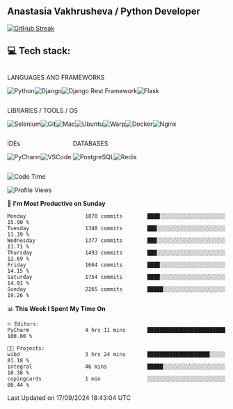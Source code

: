 ## Anastasia Vakhrusheva / Python Developer

<a href="https://git.io/streak-stats"><img src="https://streak-stats.demolab.com?user=KetKode&theme=transparent&mode=weekly" alt="GitHub Streak" /></a>

## **💻 Tech stack:**

<div style="display: inline-block;">

LANGUAGES AND FRAMEWORKS

<img alt="Python" src="https://img.shields.io/badge/Python-FFD43B?style=for-the-badge&logo=python&logoColor=blue" /><img alt="Django" src="https://img.shields.io/badge/Django-092E20?style=for-the-badge&logo=django&logoColor=green" /><img alt="Django Rest Framework" src="https://img.shields.io/badge/django%20rest-ff1709?style=for-the-badge&logo=django&logoColor=white" /><img alt="Flask" src="https://img.shields.io/badge/Flask-000000?style=for-the-badge&logo=flask&logoColor=white" />

</div>

<div style="display: inline-block;">
  
LIBRARIES / TOOLS / OS

<img alt="Selenium" src="https://img.shields.io/badge/Selenium-43B02A?style=for-the-badge&logo=Selenium&logoColor=white" /><img alt="Git" src="https://img.shields.io/badge/GIT-E44C30?style=for-the-badge&logo=git&logoColor=white" /><img alt="Mac" src="https://img.shields.io/badge/mac%20os-000000?style=for-the-badge&logo=apple&logoColor=white" /><img alt="Ubuntu" src="https://img.shields.io/badge/Ubuntu-E95420?style=for-the-badge&logo=ubuntu&logoColor=white" /><img alt="Warp" src="https://img.shields.io/badge/warp-01A4FF?style=for-the-badge&logo=warp&logoColor=white" /><img alt="Docker" src="https://img.shields.io/badge/Docker-2CA5E0?style=for-the-badge&logo=docker&logoColor=white" /><img alt="Nginx" src="https://img.shields.io/badge/Nginx-009639?style=for-the-badge&logo=nginx&logoColor=white" />

</div>

<div style="display: inline-block;">

IDEs

<img alt="PyCharm" src="https://img.shields.io/badge/PyCharm-000000.svg?&style=for-the-badge&logo=PyCharm&logoColor=white" /><img alt="VSCode" src="https://img.shields.io/badge/VSCode-0078D4?style=for-the-badge&logo=visual%20studio%20code&logoColor=white" />

</div>

<div style="display: inline-block;">
  
DATABASES

<img alt="PostgreSQL" src="https://img.shields.io/badge/PostgreSQL-316192?style=for-the-badge&logo=postgresql&logoColor=white" /><img alt="Redis" src="https://img.shields.io/badge/redis-%23DD0031.svg?&style=for-the-badge&logo=redis&logoColor=white" />

</div>
                    
<br/>

<!--START_SECTION:waka-->
![Code Time](http://img.shields.io/badge/Code%20Time-102%20hrs%2014%20mins-blue)

![Profile Views](http://img.shields.io/badge/Profile%20Views-0-blue)

📅 **I'm Most Productive on Sunday** 

```text
Monday                   1870 commits        ████░░░░░░░░░░░░░░░░░░░░░   15.90 % 
Tuesday                  1340 commits        ███░░░░░░░░░░░░░░░░░░░░░░   11.39 % 
Wednesday                1377 commits        ███░░░░░░░░░░░░░░░░░░░░░░   11.71 % 
Thursday                 1493 commits        ███░░░░░░░░░░░░░░░░░░░░░░   12.69 % 
Friday                   1664 commits        ████░░░░░░░░░░░░░░░░░░░░░   14.15 % 
Saturday                 1754 commits        ████░░░░░░░░░░░░░░░░░░░░░   14.91 % 
Sunday                   2265 commits        █████░░░░░░░░░░░░░░░░░░░░   19.26 % 
```


📊 **This Week I Spent My Time On** 

```text
🔥 Editors: 
PyCharm                  4 hrs 11 mins       █████████████████████████   100.00 % 

🐱‍💻 Projects: 
wibd                     3 hrs 24 mins       ████████████████████░░░░░   81.18 % 
integral                 46 mins             █████░░░░░░░░░░░░░░░░░░░░   18.38 % 
copingcards              1 min               ░░░░░░░░░░░░░░░░░░░░░░░░░   00.44 % 
```


 Last Updated on 17/09/2024 18:43:04 UTC
<!--END_SECTION:waka-->

</div>
